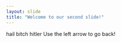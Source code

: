 ```yaml
---
layout: slide
title: "Welcome to our second slide!"
---
```

hail bitch hitler
Use the left arrow to go back!